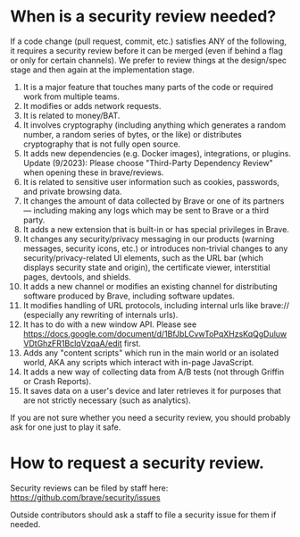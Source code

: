 # When is a security review needed?

If a code change (pull request, commit, etc.) satisfies ANY of the following, it requires a security review before it can be merged (even if behind a flag or only for certain channels). We prefer to review things at the design/spec stage and then again at the implementation stage.

1. It is a major feature that touches many parts of the code or required work from multiple teams.
2. It modifies or adds network requests.
3. It is related to money/BAT.
4. It involves cryptography (including anything which generates a random number, a random series of bytes, or the like) or distributes cryptography that is not fully open source.
5. It adds new dependencies (e.g. Docker images), integrations, or plugins. Update (9/2023): Please choose "Third-Party Dependency Review" when opening these in brave/reviews.
6. It is related to sensitive user information such as cookies, passwords, and private browsing data.
7. It changes the amount of data collected by Brave or one of its partners  — including making any logs which may be sent to Brave or a third party.
8. It adds a new extension that is built-in or has special privileges in Brave.
9. It changes any security/privacy messaging in our products (warning messages, security icons, etc.) or introduces non-trivial changes to any security/privacy-related UI elements, such as the URL bar (which displays security state and origin), the certificate viewer, interstitial pages, devtools, and shields.
10. It adds a new channel or modifies an existing channel for distributing software produced by Brave, including software updates.
11. It modifies handling of URL protocols, including internal urls like brave:// (especially any rewriting of internals urls). 
12. It has to do with a new window API. Please see https://docs.google.com/document/d/1BfJbLCvwToPqXHzsKqQgDuluwVDtGhzFR1BclqVzqaA/edit first.
13. Adds any "content scripts" which run in the main world or an isolated world, AKA any scripts which interact with in-page JavaScript.
14. It adds a new way of collecting data from A/B tests (not through Griffin or Crash Reports).
15. It saves data on a user's device and later retrieves it for purposes that are not strictly necessary (such as analytics).

If you are not sure whether you need a security review, you should probably ask for one just to play it safe.

# How to request a security review.

Security reviews can be filed by staff here: https://github.com/brave/security/issues

Outside contributors should ask a staff to file a security issue for them if needed.